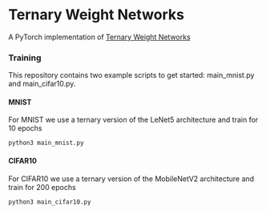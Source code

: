 # Ternary Weight Networks

A PyTorch implementation of [Ternary Weight Networks](https://arxiv.org/abs/1605.04711)

### Training
This repository contains two example scripts to get started: main_mnist.py and main_cifar10.py.

#### MNIST
For MNIST we use a ternary version of the LeNet5 architecture and train for 10 epochs
```
python3 main_mnist.py
```

#### CIFAR10
For CIFAR10 we use a ternary version of the MobileNetV2 architecture and train for 200 epochs
```
python3 main_cifar10.py
```